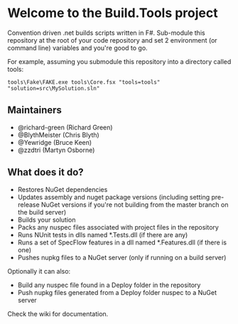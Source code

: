 # Welcome to the Build.Tools project

Convention driven .net builds scripts written in F#. Sub-module this repository at the root of your code repository and set 2 environment (or command line) variables and you're good to go.

For example, assuming you submodule this repository into a directory called tools:

    tools\Fake\FAKE.exe tools\Core.fsx "tools=tools" "solution=src\MySolution.sln"
    
## Maintainers

* @richard-green (Richard Green)
* @BlythMeister (Chris Blyth)
* @Yewridge (Bruce Keen)
* @zzdtri (Martyn Osborne)

## What does it do?

* Restores NuGet dependencies
* Updates assembly and nuget package versions (including setting pre-release NuGet versions if you're not building from the master branch on the build server)
* Builds your solution
* Packs any nuspec files associated with project files in the repository
* Runs NUnit tests in dlls named *.Tests.dll (if there are any)
* Runs a set of SpecFlow features in a dll named *.Features.dll (if there is one)
* Pushes nupkg files to a NuGet server (only if running on a build server)

Optionally it can also:

* Build any nuspec file found in a Deploy folder in the repository
* Push nupkg files generated from a Deploy folder nuspec to a NuGet server

Check the wiki for documentation.
